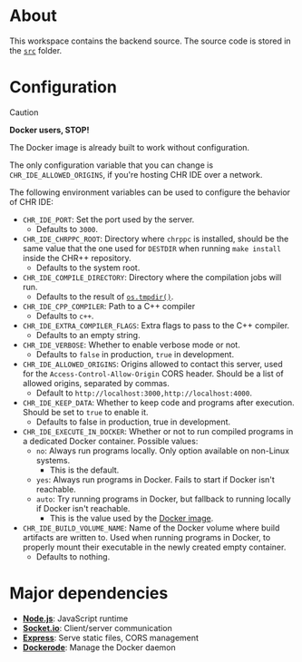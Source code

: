 # About
This workspace contains the backend source. The source code is stored in the [`src`](src) folder.

# Configuration
> [!CAUTION]
> **Docker users, STOP!**
>
> The Docker image is already built to work without configuration.
> 
> The only configuration variable that you can change is `CHR_IDE_ALLOWED_ORIGINS`, if you're hosting CHR IDE over a network.

The following environment variables can be used to configure the behavior of CHR IDE:
- `CHR_IDE_PORT`: Set the port used by the server.
  - Defaults to `3000`.
- `CHR_IDE_CHRPPC_ROOT`: Directory where `chrppc` is installed, should be the same value that the one used for `DESTDIR` when running `make install` inside the CHR++ repository.
  - Defaults to the system root.
- `CHR_IDE_COMPILE_DIRECTORY`: Directory where the compilation jobs will run.
  - Defaults to the result of [`os.tmpdir()`](https://nodejs.org/api/os.html#ostmpdir).
- `CHR_IDE_CPP_COMPILER`: Path to a C++ compiler
  - Defaults to `c++`.
- `CHR_IDE_EXTRA_COMPILER_FLAGS`: Extra flags to pass to the C++ compiler.
  - Defaults to an empty string.
- `CHR_IDE_VERBOSE`: Whether to enable verbose mode or not.
  - Defaults to `false` in production, `true` in development.
- `CHR_IDE_ALLOWED_ORIGINS`: Origins allowed to contact this server, used for the `Access-Control-Allow-Origin` CORS header. Should be a list of allowed origins, separated by commas.
  - Default to `http://localhost:3000,http://localhost:4000`.
- `CHR_IDE_KEEP_DATA`: Whether to keep code and programs after execution. Should be set to `true` to enable it.
  - Defaults to false in production, true in development.
- `CHR_IDE_EXECUTE_IN_DOCKER`: Whether or not to run compiled programs in a dedicated Docker container. Possible values:
  - `no`: Always run programs locally. Only option available on non-Linux systems.
    - This is the default.
  - `yes`: Always run programs in Docker. Fails to start if Docker isn't reachable.
  - `auto`: Try running programs in Docker, but fallback to running locally if Docker isn't reachable.
    - This is the value used by the [Docker image](../../Dockerfile).
- `CHR_IDE_BUILD_VOLUME_NAME`: Name of the Docker volume where build artifacts are written to. Used when running programs in Docker, to properly mount their executable in the newly created empty container.
  - Defaults to nothing.

# Major dependencies
- [**Node.js**](https://nodejs.org): JavaScript runtime
- [**Socket.io**](https://socket.io/): Client/server communication
- [**Express**](https://expressjs.com/): Serve static files, CORS management
- [**Dockerode**](https://github.com/apocas/dockerode): Manage the Docker daemon